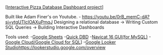 [[Interactive Pizza Database Dashboard project](https://lookerstudio.google.com/s/t-pqjqEgIKg)]

Built like Adam Finer's on Youtube. - https://youtu.be/0rB_memC-dA?si=ytgUTIclOAXuPmqJ
Designing a relational database -> Writing Custom SQL Queries -> Building Interactive Dashboards



Tools used:
-[Google Sheets](https://www.google.com/sheets/about/)
-[Quick DBD](https://www.quickdatabasediagrams.com/)
-[Navicat 16 GUI(for MySQL)](https://navicat.com/en/)
-[Google Cloud/Google Cloud for SQL](https://cloud.google.com/sql)]
-[Google Looker Studio](https://lookerstudio.google.com/overview)https://lookerstudio.google.com/overview

